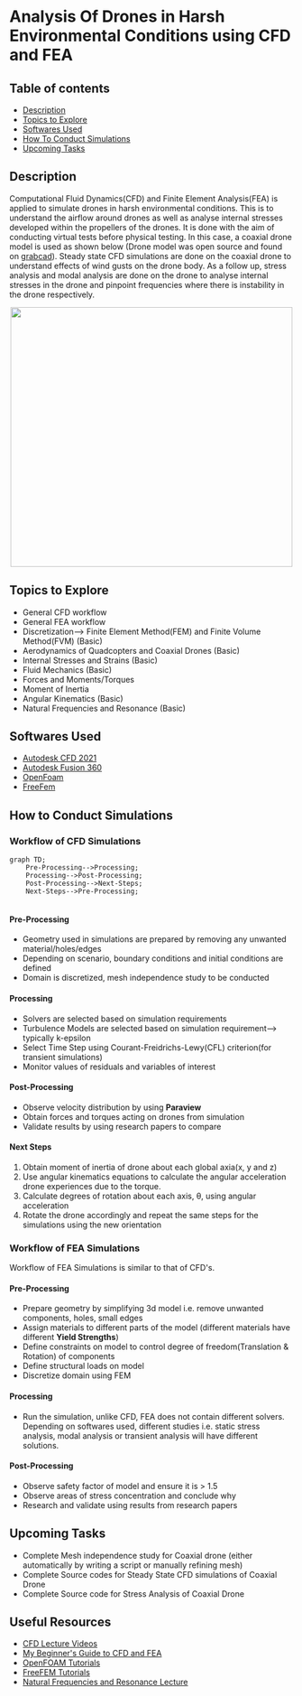 # Analysis Of Drones in Harsh Environmental Conditions using CFD and FEA
## Table of contents

* [Description](#description)
* [Topics to Explore](#topics-to-explore)
* [Softwares Used](#softwares-used)
* [How To Conduct Simulations](#how-to-conduct-simulations)
* [Upcoming Tasks](#upcoming-tasks)


## Description 
Computational Fluid Dynamics(CFD) and Finite Element Analysis(FEA) is applied to simulate drones in harsh environmental conditions. This is to understand the airflow around drones as well as analyse internal stresses developed within the propellers of the drones. It is done with the aim of conducting virtual tests before physical testing. In this case, a coaxial drone model is used as shown below (Drone model was open source and found on [grabcad](https://grabcad.com/library)). Steady state CFD simulations are done on the coaxial drone to understand effects of wind gusts on the drone body. As a follow up, stress analysis and modal analysis are done on the drone to analyse internal stresses in the drone and pinpoint frequencies where there is instability in the drone respectively.

<p align="center">
  <img width="500" height="460" src="https://user-images.githubusercontent.com/58727564/207768601-baebc290-835f-4f85-bf19-1c5e8e861ebc.png">
</p>


## Topics to Explore
* General CFD workflow
* General FEA workflow
* Discretization--> Finite Element Method(FEM) and Finite Volume Method(FVM) (Basic)
* Aerodynamics of Quadcopters and Coaxial Drones (Basic)
* Internal Stresses and Strains (Basic)
* Fluid Mechanics (Basic) 
* Forces and Moments/Torques 
* Moment of Inertia
* Angular Kinematics (Basic)  
* Natural Frequencies and Resonance (Basic) 

## Softwares Used 
* [Autodesk CFD 2021](https://knowledge.autodesk.com/support/cfd)
* [Autodesk Fusion 360](https://www.autodesk.com.sg/products/fusion-360/overview?term=1-YEAR&tab=subscription)
* [OpenFoam](https://www.openfoam.com/) 
* [FreeFem](https://freefem.org/) 


## How to Conduct Simulations
### Workflow of CFD Simulations 

```mermaid
graph TD;
    Pre-Processing-->Processing;
    Processing-->Post-Processing;
    Post-Processing-->Next-Steps;
    Next-Steps-->Pre-Processing;
    
```
#### Pre-Processing 
* Geometry used in simulations are prepared by removing any unwanted material/holes/edges  
* Depending on scenario, boundary conditions and initial conditions are defined 
* Domain is discretized, mesh independence study to be conducted

#### Processing 
* Solvers are selected based on simulation requirements 
* Turbulence Models are selected based on simulation requirement--> typically k-epsilon
* Select Time Step using Courant-Freidrichs-Lewy(CFL) criterion(for transient simulations) 
* Monitor values of residuals and variables of interest 

#### Post-Processing 
* Observe velocity distribution by using **Paraview** 
* Obtain forces and torques acting on drones from simulation
* Validate results by using research papers to compare  

#### Next Steps 
1. Obtain moment of inertia of drone about each global axia(x, y and z) 
2. Use angular kinematics equations to calculate the angular acceleration drone experiences due to the torque. 
3. Calculate degrees of rotation about each axis, θ, using angular acceleration 
4. Rotate the drone accordingly and repeat the same steps for the simulations using the new orientation


### Workflow of FEA Simulations 
Workflow of FEA Simulations is similar to that of CFD's.

#### Pre-Processing 
* Prepare geometry by simplifying 3d model i.e. remove unwanted components, holes, small edges 
* Assign materials to different parts of the model (different materials have different **Yield Strengths**) 
* Define constraints on model to control degree of freedom(Translation & Rotation) of components 
* Define structural loads on model 
* Discretize domain using FEM

#### Processing 
* Run the simulation, unlike CFD, FEA does not contain different solvers. Depending on softwares used, different studies i.e. static stress analysis, modal analysis or transient analysis will have different solutions.

#### Post-Processing
* Observe safety factor of model and ensure it is > 1.5 
* Observe areas of stress concentration and conclude why 
* Research and validate using results from research papers

## Upcoming Tasks
* Complete Mesh independence study for Coaxial drone (either automatically by writing a script or manually refining mesh)
* Complete Source codes for Steady State CFD simulations of Coaxial Drone 
* Complete Source code for Stress Analysis of Coaxial Drone  

## Useful Resources
* [CFD Lecture Videos](https://www.youtube.com/@fluidmechanics101) 
* [My Beginner's Guide to CFD and FEA](https://docs.google.com/document/d/1XW_Lc4cf8SOezIlxcTdriGmZuJqpQ40c5-uJfjIPsYc/edit?usp=sharing)  
* [OpenFOAM Tutorials](https://www.openfoam.com/documentation/tutorial-guide) 
* [FreeFEM Tutorials](https://doc.freefem.org/tutorials/index.html#tutorial) 
* [Natural Frequencies and Resonance Lecture](https://www.youtube.com/watch?v=5I67zUzhv6Q) 


 
